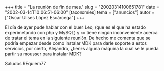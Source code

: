 +++
title = "La reunión de fin de mes."
slug = "20020314100651781"
date = "2002-03-14T10:06:51-06:00"
[taxonomies]
tema = ["anuncios"]
autor = ["Oscar Ulises López Escárcega"]
+++

El día de ayer pude hablar con el buen Leo, (que es el que ha estado
experimetando con php y MySQL) y no tiene ningún inconveniente acerca de
tratar el tema en la siguiente reunión.
De hecho me comenta que se podría empezar desde como instalar MDK para
darle soporte a estos servicios, por cierto, Alejandro, ¿tienes alguna
máquina la cual se le pueda partir su mousser para instalar MDK?.

Saludos
REquiem77

